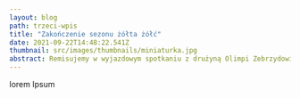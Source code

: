 ```yaml
---
layout: blog
path: trzeci-wpis
title: "Zakończenie sezonu żółta żółć"
date: 2021-09-22T14:48:22.541Z
thumbnail: src/images/thumbnails/miniaturka.jpg
abstract: Remisujemy w wyjazdowym spotkaniu z drużyną Olimpi Zebrzydowice 0:0
---
```

lorem Ipsum